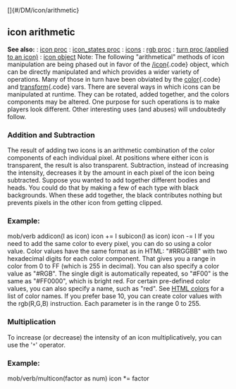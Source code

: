 []{#/DM/icon/arithmetic}
## icon arithmetic
**See also:**
:   [icon proc](#/proc/icon)
:   [icon_states proc](#/proc/icon_states)
:   [icons](#/DM/icon)
:   [rgb proc](#/proc/rgb)
:   [turn proc (applied to an icon)](#/proc/turn/icon)
:   [icon object](#/icon)
Note: The following \"arithmetical\" methods of icon manipulation are
being phased out in favor of the [/icon](#/icon){.code} object, which
can be directly manipulated and which provides a wider variety of
operations. Many of those in turn have been obviated by the
[color](#/atom/var/color){.code} and
[transform](#/atom/var/transform){.code} vars.
There are several ways in which icons can be manipulated at runtime.
They can be rotated, added together, and the colors components may be
altered.
One purpose for such operations is to make players look different. Other
interesting uses (and abuses) will undoubtedly follow.
### Addition and Subtraction
The result of adding two icons is an arithmetic combination of the color
components of each individual pixel. At positions where either icon is
transparent, the result is also transparent. Subtraction, instead of
increasing the intensity, decreases it by the amount in each pixel of
the icon being subtracted.
Suppose you wanted to add together different bodies and heads. You could
do that by making a few of each type with black backgrounds. When these
add together, the black contributes nothing but prevents pixels in the
other icon from getting clipped.
### Example:
mob/verb addicon(I as icon) icon += I subicon(I as icon) icon -= I
If you need to add the same color to every pixel, you can do so using a
color value. Color values have the same format as in HTML: \"#RRGGBB\"
with two hexadecimal digits for each color component. That gives you a
range in color from 0 to FF (which is 255 in decimal).
You can also specify a color value as \"#RGB\". The single digit is
automatically repeated, so \"#F00\" is the same as \"#FF0000\", which is
bright red. For certain pre-defined color values, you can also specify a
name, such as \"red\". See [HTML
colors](#/%7B%7Bappendix%7D%7D/html-colors) for a list of color names.
If you prefer base 10, you can create color values with the rgb(R,G,B)
instruction. Each parameter is in the range 0 to 255.
### Multiplication
To increase (or decrease) the intensity of an icon multiplicatively, you
can use the \'`*`\' operator.
### Example:
mob/verb/multicon(factor as num) icon \*= factor
